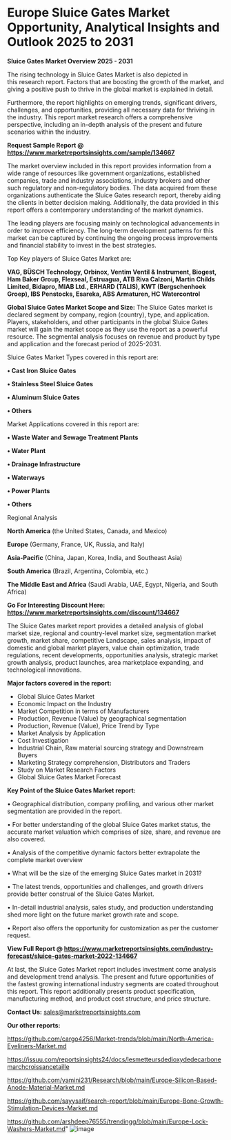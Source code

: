 # Europe Sluice Gates Market Opportunity, Analytical Insights and Outlook 2025 to 2031

<Strong> Sluice Gates Market Overview 2025 - 2031</strong>

The rising technology in Sluice Gates Market is also depicted in this research report. Factors that are boosting the growth of the market, and giving a positive push to thrive in the global market is explained in detail.

Furthermore, the report highlights on emerging trends, significant drivers, challenges, and opportunities, providing all necessary data for thriving in the industry. This report market research offers a comprehensive perspective, including an in-depth analysis of the present and future scenarios within the industry.

<strong>Request Sample Report @ <a href=https://www.marketreportsinsights.com/sample/134667>https://www.marketreportsinsights.com/sample/134667</a></strong>

The market overview included in this report provides information from a wide range of resources like government organizations, established companies, trade and industry associations, industry brokers and other such regulatory and non-regulatory bodies. The data acquired from these organizations authenticate the Sluice Gates research report, thereby aiding the clients in better decision making. Additionally, the data provided in this report offers a contemporary understanding of the market dynamics.

The leading players are focusing mainly on technological advancements in order to improve efficiency. The long-term development patterns for this market can be captured by continuing the ongoing process improvements and financial stability to invest in the best strategies.

Top Key players of Sluice Gates Market are:

<strong>VAG, BÜSCH Technology, Orbinox, Ventim Ventil & Instrument, Biogest, Ham Baker Group, Flexseal, Estruagua, ATB Riva Calzoni, Martin Childs Limited, Bidapro, MIAB Ltd., ERHARD (TALIS), KWT (Bergschenhoek Groep), IBS Penstocks, Esareka, ABS Armaturen, HC Watercontrol</strong>

<strong><b>Global Sluice Gates Market Scope and Size:</b></strong>
The Sluice Gates market is declared segment by company, region (country), type, and application. Players, stakeholders, and other participants in the global Sluice Gates market will gain the market scope as they use the report as a powerful resource. The segmental analysis focuses on revenue and product by type and application and the forecast period of 2025-2031.

Sluice Gates Market Types covered in this report are:

<strong>• Cast Iron Sluice Gates

• Stainless Steel Sluice Gates

• Aluminum Sluice Gates

• Others</strong>

Market Applications covered in this report are:

<strong>• Waste Water and Sewage Treatment Plants

• Water Plant

• Drainage Infrastructure

• Waterways

• Power Plants

• Others</strong> 

Regional Analysis

<strong>North America</strong> (the United States, Canada, and Mexico)

<strong>Europe</strong> (Germany, France, UK, Russia, and Italy)

<strong>Asia-Pacific</strong> (China, Japan, Korea, India, and Southeast Asia)

<strong>South America</strong> (Brazil, Argentina, Colombia, etc.)

<strong>The Middle East and Africa</strong> (Saudi Arabia, UAE, Egypt, Nigeria, and South Africa)

<strong>Go For Interesting Discount Here: <a href=https://www.marketreportsinsights.com/discount/134667>https://www.marketreportsinsights.com/discount/134667</a></strong>

The Sluice Gates market report provides a detailed analysis of global market size, regional and country-level market size, segmentation market growth, market share, competitive Landscape, sales analysis, impact of domestic and global market players, value chain optimization, trade regulations, recent developments, opportunities analysis, strategic market growth analysis, product launches, area marketplace expanding, and technological innovations.

<strong><b>Major factors covered in the report:</b></strong>
<ul>
  <li>Global Sluice Gates Market </li>
  <li>Economic Impact on the Industry</li>
  <li>Market Competition in terms of Manufacturers</li>
  <li>Production, Revenue (Value) by geographical segmentation</li>
  <li>Production, Revenue (Value), Price Trend by Type</li>
  <li>Market Analysis by Application</li>
  <li>Cost Investigation</li>
  <li>Industrial Chain, Raw material sourcing strategy and Downstream Buyers</li>
  <li>Marketing Strategy comprehension, Distributors and Traders</li>
  <li>Study on Market Research Factors</li>
  <li>Global Sluice Gates Market Forecast</li>
</ul>

<strong><b>Key Point of the Sluice Gates Market report:</b></strong>

• Geographical distribution, company profiling, and various other market segmentation are provided in the report.

• For better understanding of the global Sluice Gates market status, the accurate market valuation which comprises of size, share, and revenue are also covered.

• Analysis of the competitive dynamic factors better extrapolate the complete market overview

• What will be the size of the emerging Sluice Gates market in 2031?

• The latest trends, opportunities and challenges, and growth drivers provide better construal of the Sluice Gates Market.

• In-detail industrial analysis, sales study, and production understanding shed more light on the future market growth rate and scope.

• Report also offers the opportunity for customization as per the customer request.

<strong><b>View Full Report @ <a href=https://www.marketreportsinsights.com/industry-forecast/sluice-gates-market-2022-134667>https://www.marketreportsinsights.com/industry-forecast/sluice-gates-market-2022-134667</a></b></strong>


At last, the Sluice Gates Market report includes investment come analysis and development trend analysis. The present and future opportunities of the fastest growing international industry segments are coated throughout this report. This report additionally presents product specification, manufacturing method, and product cost structure, and price structure.

<strong>Contact Us:</strong>
sales@marketreportsinsights.com

<strong>Our other reports:</strong>

<a href=https://github.com/cargo4256/Market-trends/blob/main/North-America-Eyeliners-Market.md>https://github.com/cargo4256/Market-trends/blob/main/North-America-Eyeliners-Market.md</a>

<a href=https://issuu.com/reportsinsights24/docs/lesmetteursdedioxydedecarbonemarchcroissancetaille>https://issuu.com/reportsinsights24/docs/lesmetteursdedioxydedecarbonemarchcroissancetaille</a>

<a href=https://github.com/yamini231/Research/blob/main/Europe-Silicon-Based-Anode-Material-Market.md>https://github.com/yamini231/Research/blob/main/Europe-Silicon-Based-Anode-Material-Market.md</a>

<a href=https://github.com/sayysaif/search-report/blob/main/Europe-Bone-Growth-Stimulation-Devices-Market.md>https://github.com/sayysaif/search-report/blob/main/Europe-Bone-Growth-Stimulation-Devices-Market.md</a>

<a href=https://github.com/arshdeep76555/trendingg/blob/main/Europe-Lock-Washers-Market.md>https://github.com/arshdeep76555/trendingg/blob/main/Europe-Lock-Washers-Market.md</a>"
![image](https://github.com/user-attachments/assets/b6aaa07c-fcce-4508-a4ce-403911fde58f)
